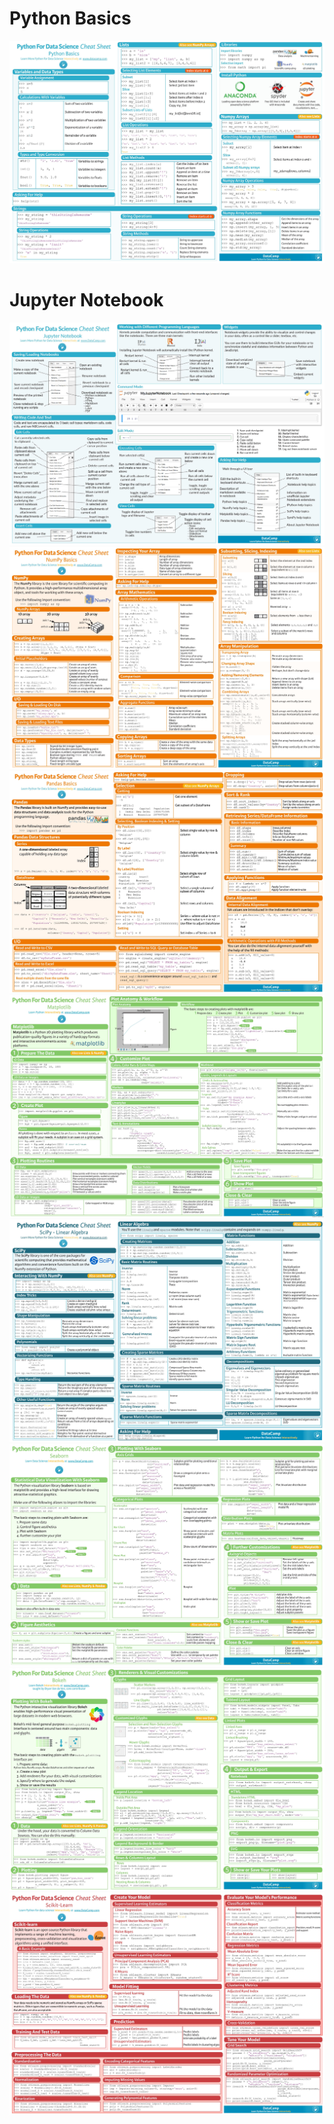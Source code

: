 # Python Basics

<img alt="Python Basics" src="./Cheat Sheets/Python Basics.jpg" />

</br>

# Jupyter Notebook

<img alt="Jupyter Notebook" src="./Cheat Sheets/Jupyter Notebook.jpg" />

</br>

<img alt="Numpy" src="./Cheat Sheets/Numpy.jpg" />

</br>

<img alt="Numpy" src="./Cheat Sheets/Pandas.jpg" />

</br>

<img alt="Numpy" src="./Cheat Sheets/Matplotlib.jpg" />

</br>

<img alt="Numpy" src="./Cheat Sheets/SciPy.jpg" />

</br>

<img alt="Numpy" src="./Cheat Sheets/Seaborn.jpg" />

</br>

<img alt="Numpy" src="./Cheat Sheets/Bokeh.jpg" />

</br>

<img alt="Numpy" src="./Cheat Sheets/Scikit Learn.jpg" />
